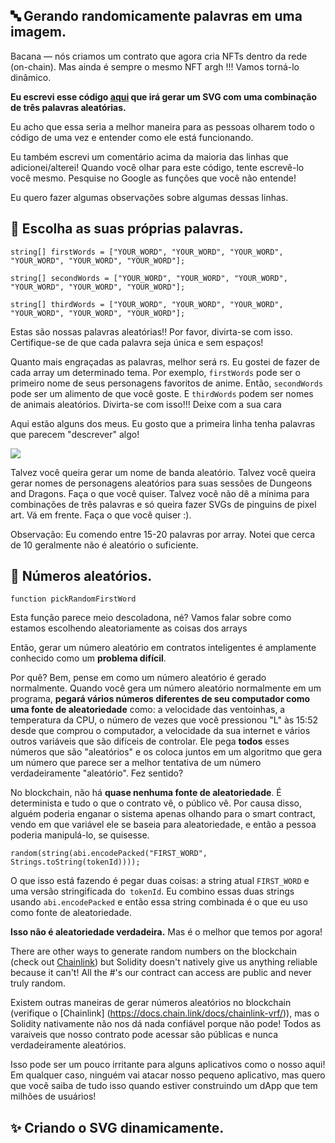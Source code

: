 🔤 Gerando randomicamente palavras em uma imagem.
------------------

Bacana — nós criamos um contrato que agora cria NFTs dentro da rede (on-chain). Mas ainda é sempre o mesmo NFT argh !!! Vamos torná-lo dinâmico. 

**Eu escrevi esse código [aqui](https://gist.github.com/farzaa/b788ba3a8dbaf6f1ef9af57eefa63c27) que irá gerar um SVG com uma combinação de três palavras aleatórias.**

Eu acho que essa seria a melhor maneira para as pessoas olharem todo o código de uma vez e entender como ele está funcionando.

Eu também escrevi um comentário acima da maioria das linhas que adicionei/alterei! Quando você olhar para este código, tente escrevê-lo você mesmo. Pesquise no Google as funções que você não entende!

Eu quero fazer algumas observações sobre algumas dessas linhas.

📝 Escolha as suas próprias palavras.
------------------

```solidity
string[] firstWords = ["YOUR_WORD", "YOUR_WORD", "YOUR_WORD", "YOUR_WORD", "YOUR_WORD", "YOUR_WORD"];

string[] secondWords = ["YOUR_WORD", "YOUR_WORD", "YOUR_WORD", "YOUR_WORD", "YOUR_WORD", "YOUR_WORD"];

string[] thirdWords = ["YOUR_WORD", "YOUR_WORD", "YOUR_WORD", "YOUR_WORD", "YOUR_WORD", "YOUR_WORD"];
```

Estas são nossas palavras aleatórias!! Por favor, divirta-se com isso. Certifique-se de que cada palavra seja única e sem espaços!

Quanto mais engraçadas as palavras, melhor será rs. Eu gostei de fazer de cada array um determinado tema. Por exemplo, `firstWords` pode ser o primeiro nome de seus personagens favoritos de anime. Então, `secondWords` pode ser um alimento de que você goste. E `thirdWords` podem ser nomes de animais aleatórios. Divirta-se com isso!!! Deixe com a sua cara

Aqui estão alguns dos meus. Eu gosto que a primeira linha tenha palavras que parecem "descrever" algo!

![](https://i.imgur.com/ADawgrB.png)

Talvez você queira gerar um nome de banda aleatório. Talvez você queira gerar nomes de personagens aleatórios para suas sessões de Dungeons and Dragons. Faça o que você quiser. Talvez você não dê a mínima para combinações de três palavras e só queira fazer SVGs de pinguins de pixel art. Vá em frente. Faça o que você quiser :).

Observação: Eu comendo entre 15-20 palavras por array. Notei que cerca de 10 geralmente não é aleatório o suficiente.

🥴 Números aleatórios.
------------------

```solidity
function pickRandomFirstWord
```

Esta função parece meio descoladona, né? Vamos falar sobre como estamos escolhendo aleatoriamente as coisas dos arrays

Então, gerar um número aleatório em contratos inteligentes é amplamente conhecido como um **problema difícil**.

Por quê? Bem, pense em como um número aleatório é gerado normalmente. Quando você gera um número aleatório normalmente em um programa, **pegará vários números diferentes de seu computador como uma fonte de aleatoriedade** como: a velocidade das ventoinhas, a temperatura da CPU, o número de vezes que você pressionou "L" às 15:52 desde que comprou o computador, a velocidade da sua internet e vários outros variáveis que são difíceis de controlar. Ele pega **todos** esses números que são "aleatórios" e os coloca juntos em um algoritmo que gera um número que parece ser a melhor tentativa de um número verdadeiramente "aleatório". Fez sentido?

No blockchain, não há **quase nenhuma fonte de aleatoriedade**. É determinista e tudo o que o contrato vê, o público vê. Por causa disso, alguém poderia enganar o sistema apenas olhando para o smart contract, vendo em que variável ele se baseia para aleatoriedade, e então a pessoa poderia manipulá-lo, se quisesse.

```solidity
random(string(abi.encodePacked("FIRST_WORD", Strings.toString(tokenId))));
```

O que isso está fazendo é pegar duas coisas: a string atual `FIRST_WORD` e uma versão stringificada do` tokenId`. Eu combino essas duas strings usando `abi.encodePacked` e então essa string combinada é o que eu uso como fonte de aleatoriedade.

**Isso não é aleatoriedade verdadeira.** Mas é o melhor que temos por agora!

There are other ways to generate random numbers on the blockchain (check out [Chainlink](https://docs.chain.link/docs/chainlink-vrf/)) but Solidity doesn't natively give us anything reliable because it can't! All the #'s our contract can access are public and never truly random.

Existem outras maneiras de gerar números aleatórios no blockchain (verifique o [Chainlink] (https://docs.chain.link/docs/chainlink-vrf/)), mas o Solidity nativamente não nos dá nada confiável porque não pode! Todos as varaiveis que nosso contrato pode acessar são públicas e nunca verdadeiramente aleatórios.

Isso pode ser um pouco irritante para alguns aplicativos como o nosso aqui! Em qualquer caso, ninguém vai atacar nosso pequeno aplicativo, mas quero que você saiba de tudo isso quando estiver construindo um dApp que tem milhões de usuários!

✨  Criando o SVG dinamicamente.
------------------
